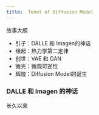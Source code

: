 ```yaml
---
title:  Tenet of Diffusion Model
---
```


故事大纲

- 引子：DALLE 和 Imagen的神话
- 缘起：热力学第二定律
- 创世：VAE 和 GAN
- 微光：微观可逆性
- 辉煌：Diffusion Model的诞生

### DALLE 和 Imagen 的神话

长久以来
